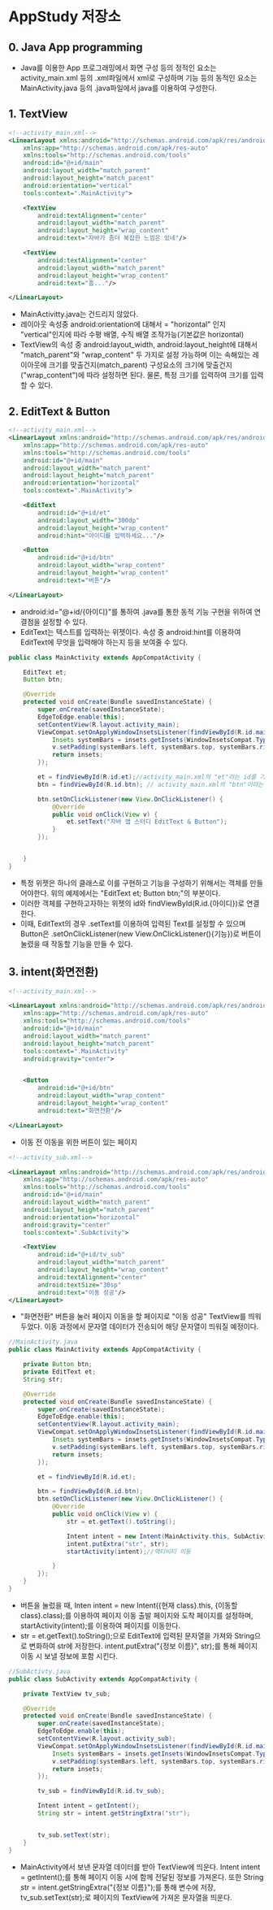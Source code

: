 # AppStudy 저장소
## 0. Java App programming
- Java를 이용한 App 프로그래밍에서 화면 구성 등의 정적인 요소는 activity_main.xml 등의 .xml파일에서 xml로 구성하며 기능 등의 동적인 요소는 MainActivity.java 등의 .java파일에서 java를 이용하여 구성한다.

  
## 1. TextView
```xml
<!--activity_main.xml-->
<LinearLayout xmlns:android="http://schemas.android.com/apk/res/android"
    xmlns:app="http://schemas.android.com/apk/res-auto"
    xmlns:tools="http://schemas.android.com/tools"
    android:id="@+id/main"
    android:layout_width="match_parent"
    android:layout_height="match_parent"
    android:orientation="vertical"
    tools:context=".MainActivity">

    <TextView
        android:textAlignment="center"
        android:layout_width="match_parent"
        android:layout_height="wrap_content"
        android:text="자바가 좀더 복잡한 느낌은 있네"/>

    <TextView
        android:textAlignment="center"
        android:layout_width="match_parent"
        android:layout_height="wrap_content"
        android:text="흠..."/>

</LinearLayout>

```
- MainActivitty.java는 건드리지 않았다.
- 레이아웃 속성중 android:orientation에 대해서 = "horizontal" 인지 "vertical"인지에 따라 수평 배열, 수직 배열 조작가능(기본값은 horizontal)
- TextView의 속성 중 android:layout_width, android:layout_height에 대해서 "match_parent"와 "wrap_content" 두 가지로 설정 가능하며 이는 속해있는 레이아웃에 크기를 맞출건지(match_parent) 구성요소의 크기에 맞출건지("wrap_content")에 따라 설정하면 된다. 물론, 특정 크기를 입력하여 크기를 입력할 수 있다.


## 2. EditText & Button
```xml
<!--activity_main.xml-->
<LinearLayout xmlns:android="http://schemas.android.com/apk/res/android"
    xmlns:app="http://schemas.android.com/apk/res-auto"
    xmlns:tools="http://schemas.android.com/tools"
    android:id="@+id/main"
    android:layout_width="match_parent"
    android:layout_height="match_parent"
    android:orientation="horizontal"
    tools:context=".MainActivity">

    <EditText
        android:id="@+id/et"
        android:layout_width="300dp"
        android:layout_height="wrap_content"
        android:hint="아이디를 입력하세요..."/>

    <Button
        android:id="@+id/btn"
        android:layout_width="wrap_content"
        android:layout_height="wrap_content"
        android:text="버튼"/>

</LinearLayout>
```
- android:id="@+id/{아이디}"를 통하여 .java를 통한 동적 기능 구현을 위하여 연결점을 설정할 수 있다.
- EditText는 텍스트를 입력하는 위젯이다. 속성 중 android:hint를 이용하여 EditText에 무엇을 입력해야 하는지 등을 보여줄 수 있다.


```java
public class MainActivity extends AppCompatActivity {

    EditText et;
    Button btn;

    @Override
    protected void onCreate(Bundle savedInstanceState) {
        super.onCreate(savedInstanceState);
        EdgeToEdge.enable(this);
        setContentView(R.layout.activity_main);
        ViewCompat.setOnApplyWindowInsetsListener(findViewById(R.id.main), (v, insets) -> {
            Insets systemBars = insets.getInsets(WindowInsetsCompat.Type.systemBars());
            v.setPadding(systemBars.left, systemBars.top, systemBars.right, systemBars.bottom);
            return insets;
        });

        et = findViewById(R.id.et);//activity_main.xml의 "et"라는 id를 가지는 EditText와 연결
        btn = findViewById(R.id.btn); // activity_main.xml의 "btn"이라는 id를 가지는 Button과 연결

        btn.setOnClickListener(new View.OnClickListener() {
            @Override
            public void onClick(View v) {
                et.setText("자바 앱 스터디 EditText & Button");
            }
        });


    }
}
```
- 특정 위젯은 하나의 클래스로 이를 구현하고 기능을 구성하기 위해서는 객체를 만들어야한다. 위의 예제에서는 "EditText et; Button btn;"의 부분이다.
- 이러한 객체를 구현하고자하는 위젯의 id와 findViewById(R.id.{아이디})로 연결한다.
- 이때, EditText의 경우 .setText를 이용하여 입력된 Text를 설정할 수 있으며 Button은 .setOnClickListener(new View.OnClickListener(){기능})로 버튼이 눌렸을 때 작동할 기능을 만들 수 있다.


## 3. intent(화면전환)
```xml
<!--activity_main.xml-->

<LinearLayout xmlns:android="http://schemas.android.com/apk/res/android"
    xmlns:app="http://schemas.android.com/apk/res-auto"
    xmlns:tools="http://schemas.android.com/tools"
    android:id="@+id/main"
    android:layout_width="match_parent"
    android:layout_height="match_parent"
    tools:context=".MainActivity"
    android:gravity="center">


    <Button
        android:id="@+id/btn"
        android:layout_width="wrap_content"
        android:layout_height="wrap_content"
        android:text="화면전환"/>

</LinearLayout>

```
- 이동 전 이동을 위한 버튼이 있는 페이지


```xml
<!--activity_sub.xml-->

<LinearLayout xmlns:android="http://schemas.android.com/apk/res/android"
    xmlns:app="http://schemas.android.com/apk/res-auto"
    xmlns:tools="http://schemas.android.com/tools"
    android:id="@+id/main"
    android:layout_width="match_parent"
    android:layout_height="match_parent"
    android:orientation="horizontal"
    android:gravity="center"
    tools:context=".SubActivity">

    <TextView
        android:id="@+id/tv_sub"
        android:layout_width="match_parent"
        android:layout_height="wrap_content"
        android:textAlignment="center"
        android:textSize="30sp"
        android:text="이동 성공"/>
</LinearLayout>

```
- "화면전환" 버튼을 눌러 페이지 이동을 할 페이지로 "이동 성공" TextView를 띄워 두었다. 이동 과정에서 문자열 데이터가 전송되어 해당 문자열이 띄워질 예정이다.


```java
//MainActivity.java
public class MainActivity extends AppCompatActivity {

    private Button btn;
    private EditText et;
    String str;

    @Override
    protected void onCreate(Bundle savedInstanceState) {
        super.onCreate(savedInstanceState);
        EdgeToEdge.enable(this);
        setContentView(R.layout.activity_main);
        ViewCompat.setOnApplyWindowInsetsListener(findViewById(R.id.main), (v, insets) -> {
            Insets systemBars = insets.getInsets(WindowInsetsCompat.Type.systemBars());
            v.setPadding(systemBars.left, systemBars.top, systemBars.right, systemBars.bottom);
            return insets;
        });

        et = findViewById(R.id.et);

        btn = findViewById(R.id.btn);
        btn.setOnClickListener(new View.OnClickListener() {
            @Override
            public void onClick(View v) {
                str = et.getText().toString();

                Intent intent = new Intent(MainActivity.this, SubActivity.class);
                intent.putExtra("str", str);
                startActivity(intent);//액티비티 이동

            }
        });
    }
}

```
- 버튼을 눌렀을 때, Inten intent = new Intent({현재 class}.this, {이동할 class}.class);를 이용하여 페이지 이동 출발 페이지와 도착 페이지를 설정하며, startActivity(intent);를 이용하여 페이지를 이동한다.
- str = et.getText().toString();으로 EditText에 입력된 문자열을 가져와 String으로 변화하여 str에 저장한다. intent.putExtra("{정보 이름}", str);를 통해 페이지 이동 시 보낼 정보에 포함 시킨다.

```java
//SubActivty.java
public class SubActivity extends AppCompatActivity {

    private TextView tv_sub;

    @Override
    protected void onCreate(Bundle savedInstanceState) {
        super.onCreate(savedInstanceState);
        EdgeToEdge.enable(this);
        setContentView(R.layout.activity_sub);
        ViewCompat.setOnApplyWindowInsetsListener(findViewById(R.id.main), (v, insets) -> {
            Insets systemBars = insets.getInsets(WindowInsetsCompat.Type.systemBars());
            v.setPadding(systemBars.left, systemBars.top, systemBars.right, systemBars.bottom);
            return insets;
        });

        tv_sub = findViewById(R.id.tv_sub);

        Intent intent = getIntent();
        String str = intent.getStringExtra("str");


        tv_sub.setText(str);
    }
}

```
- MainActivity에서 보낸 문자열 데이터를 받아 TextView에 띄운다. Intent intent = getIntent();를 통해 페이지 이동 시에 함께 전달된 정보를 가져온다. 또한 String str = intent.getStringExtra("{정보 이름}");를 통해 변수에 저장, tv_sub.setText(str);로 페이지의 TextView에 가져온 문자열을 띄운다.




